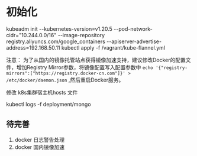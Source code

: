 初始化
================

  kubeadm init --kubernetes-version=v1.20.5 --pod-network-cidr="10.244.0.0/16" --image-repository registry.aliyuncs.com/google_containers --apiserver-advertise-address=192.168.50.11 
  kubectl apply -f /vagrant/kube-flannel.yml
  
注意：
为了从国内的镜像托管站点获得镜像加速支持，建议修改Docker的配置文件，增加Registry Mirror参数，将镜像配置写入配置参数中
`echo '{"registry-mirrors":["https://registry.docker-cn.com"]}' > /etc/docker/daemon.json`
,然后重启Docker服务。

修改 k8s集群宿主机hosts 文件


kubectl logs -f deployment/mongo

待完善
-------------
1. docker 日志警告处理
2. docker 国内镜像加速


